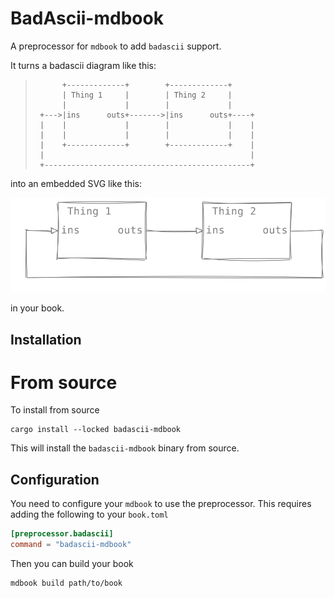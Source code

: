 # BadAscii-mdbook

A preprocessor for `mdbook` to add `badascii` support.

It turns a badascii diagram like this:

>```badascii
>       +-------------+        +-------------+
>       | Thing 1     |        | Thing 2     |
>       |             |        |             |
>  +--->|ins      outs+------->|ins      outs+----+
>  |    |             |        |             |    |
>  |    |             |        |             |    |
>  |    +-------------+        +-------------+    |
>  |                                              |
>  +----------------------------------------------+
>```

into an embedded SVG like this:

![SVG of diagram](https://github.com/samitbasu/badascii/blob/main/badascii/example.svg)


in your book.

## Installation

# From source

To install from source

```shell
cargo install --locked badascii-mdbook
```
This will install the `badascii-mdbook` binary from source.

## Configuration

You need to configure your `mdbook` to use the preprocessor.  This 
requires adding the following to your `book.toml`

```toml
[preprocessor.badascii]
command = "badascii-mdbook"
```

Then you can build your book

```shell
mdbook build path/to/book
```